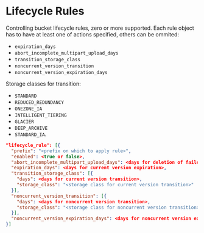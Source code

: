 # Lifecycle Rules

Controlling bucket lifecycle rules, zero or more supported.
Each rule object has to have at least one of actions specified, others can be ommited:

- `expiration_days`
- `abort_incomplete_multipart_upload_days`
- `transition_storage_class`
- `noncurrent_version_transition`
- `noncurrent_version_expiration_days`

Storage classes for transition:

- `STANDARD`
- `REDUCED_REDUNDANCY`
- `ONEZONE_IA`
- `INTELLIGENT_TIERING`
- `GLACIER`
- `DEEP_ARCHIVE`
- `STANDARD_IA`.

<!-- markdownlint-disable line-length-->
```json
"lifecycle_rule": [{
  "prefix": "<prefix on which to apply rule>",
  "enabled": <true or false>,
  "abort_incomplete_multipart_upload_days": <days for deletion of failed multipart uploads, minimum 1>,
  "expiration_days": <days for current version expiration>,
  "transition_storage_class": [{
    "days": <days for current version transition>,
    "storage_class": "<storage class for current version transition>"
  }],
  "noncurrent_version_transition": [{
    "days": <days for noncurrent version transition>,
    "storage_class": "<storage class for noncurrent version transition>"
  }],
  "noncurrent_version_expiration_days": <days for noncurrent version expiration>
}]
```
